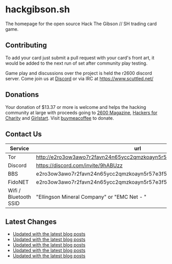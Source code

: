 # hackgibson.sh
The homepage for the open source Hack The Gibson // SH trading card game.


## Contributing

To add your card just submit a pull request with your card's front art, it would be added to the next run of set after community play testing.

Game play and discussions over the project is held the r2600 discord server. Come join us at [Discord](https://discord.com/invite/9hABUzz) or via IRC at https://www.scuttled.net/


## Donations

Your donation of $13.37 or more is welcome and helps the hacking community at large with proceeds going to [2600 Magazine](https://2600.com/), [Hackers for Charity](https://hackersforcharity.org) and [Girlstart](https://girlstart.org).  Visit [buymeacoffee](https://www.buymeacoffee.com/hackgibson.sh) to donate.


## Contact Us

Service | url
-|-
Tor | http://e2ro3ow3awo7r2favn24n65ycc2qmzkoayn5r57e3f56nvjwdcgg32ad.onion
Discord | https://discord.com/invite/9hABUzz
BBS | e2ro3ow3awo7r2favn24n65ycc2qmzkoayn5r57e3f56nvjwdcgg32ad.onion:23
FidoNET | e2ro3ow3awo7r2favn24n65ycc2qmzkoayn5r57e3f56nvjwdcgg32ad.onion:24554
Wifi / Bluetooth SSID | "Ellingson Mineral Company" or "EMC Net - <fidonet address>"

## Latest Changes
<!-- BLOG-POST-LIST:START -->
- [Updated with the latest blog posts](https://github.com/DFW2600/hackgibson.sh/commit/33c2218c794e82f88e8486eca0ef9602eaa55f04)
- [Updated with the latest blog posts](https://github.com/DFW2600/hackgibson.sh/commit/d40522ee135c222550c0f69a6d8b83d6c3e7ab3c)
- [Updated with the latest blog posts](https://github.com/DFW2600/hackgibson.sh/commit/296ebb3e1721d13e6f852d2e457fa3b99e52b094)
- [Updated with the latest blog posts](https://github.com/DFW2600/hackgibson.sh/commit/c9463ca33e0c2d46ce7e92421bcb4de3b470d684)
- [Updated with the latest blog posts](https://github.com/DFW2600/hackgibson.sh/commit/087aacfa896d7081c78117b0ff8e217b57c205ed)
<!-- BLOG-POST-LIST:END -->
